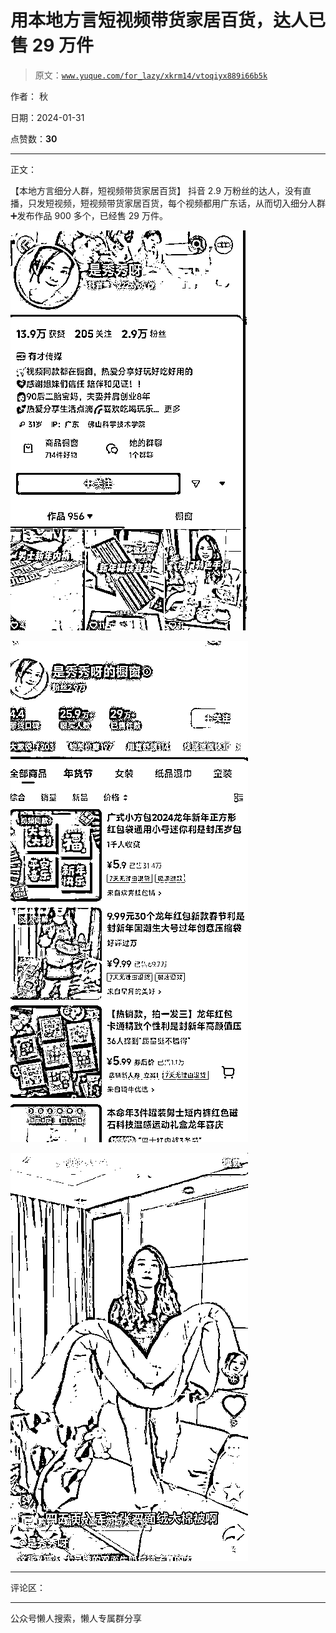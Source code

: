 # 用本地方言短视频带货家居百货，达人已售 29 万件

> 原文：[`www.yuque.com/for_lazy/xkrm14/vtoqiyx889i66b5k`](https://www.yuque.com/for_lazy/xkrm14/vtoqiyx889i66b5k)

作者： 秋

日期：2024-01-31

点赞数：**30**

* * *

正文：

【本地方言细分人群，短视频带货家居百货】
抖音 2.9 万粉丝的达人，没有直播，只发短视频，短视频带货家居百货，每个视频都用广东话，从而切入细分人群➕发布作品 900 多个，已经售 29 万件。

![](img/594d523bd77eea4252e1a80703e2b851.png)

![](img/2f9faa7f570802e898e80e760eb22cae.png)

![](img/77697c4f18362013c5b0bfc2b4e78480.png)

* * *

评论区：

* * *

公众号懒人搜索，懒人专属群分享